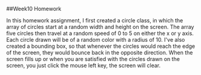 ##Week10 Homework

In this homework assignment, I first created a circle class, in which the array of circles start at a random width and height on the screen. The array five circles then travel at a random speed of 0 to 5 on either the x or y axis. Each circle drawn will be of a random color with a radius of 10. I've also created a bounding box, so that whenever the circles would reach the edge of the screen, they would bounce back in the opposite direction. When the screen fills up or when you are satisfied with the circles drawn on the screen, you just click the mouse left key, the screen will clear.